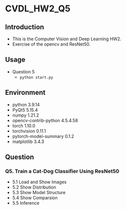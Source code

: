 # CVDL_HW2_Q5

## Introduction

* This is the Computer Vision and Deep Learning HW2.
* Exercise of the opencv and ResNet50.

## Usage
* Question 5
  * ```python start.py```
  
## Environment
* python 3.9.14
* PyQt5 5.15.4
* numpy 1.21.2
* opencv-contrib-python 4.5.4.58
* torch 1.10.0
* torchvision 0.11.1
* pytorch-model-summary 0.1.2
* matplotlib 3.4.3

## Question
### Q5. Train a Cat-Dog Classifier Using ResNet50 
* 5.1 Load and Show Images
* 5.2 Show Distribution
* 5.3 Show Model Structure
* 5.4 Show Comparsion
* 5.5 Inference
